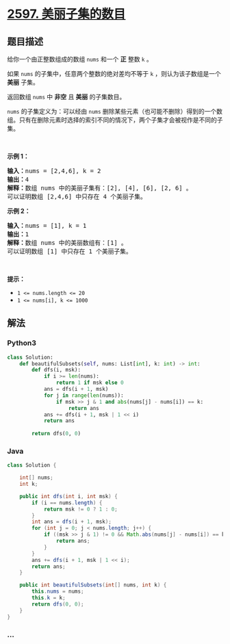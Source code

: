 # [2597. 美丽子集的数目](https://leetcode-cn.com/problems/the-number-of-beautiful-subsets)



## 题目描述

<!-- 这里写题目描述 -->

<p>给你一个由正整数组成的数组 <code>nums</code> 和一个 <strong>正</strong> 整数 <code>k</code> 。</p>

<p>如果 <code>nums</code> 的子集中，任意两个整数的绝对差均不等于 <code>k</code> ，则认为该子数组是一个 <strong>美丽</strong> 子集。</p>

<p>返回数组 <code>nums</code> 中 <strong>非空</strong> 且 <strong>美丽</strong> 的子集数目。</p>

<p><code>nums</code> 的子集定义为：可以经由 <code>nums</code> 删除某些元素（也可能不删除）得到的一个数组。只有在删除元素时选择的索引不同的情况下，两个子集才会被视作是不同的子集。</p>

<p>&nbsp;</p>

<p><strong>示例 1：</strong></p>

<pre><strong>输入：</strong>nums = [2,4,6], k = 2
<strong>输出：</strong>4
<strong>解释：</strong>数组 nums 中的美丽子集有：[2], [4], [6], [2, 6] 。
可以证明数组 [2,4,6] 中只存在 4 个美丽子集。
</pre>

<p><strong>示例 2：</strong></p>

<pre><strong>输入：</strong>nums = [1], k = 1
<strong>输出：</strong>1
<strong>解释：</strong>数组 nums 中的美丽数组有：[1] 。
可以证明数组 [1] 中只存在 1 个美丽子集。 
</pre>

<p>&nbsp;</p>

<p><strong>提示：</strong></p>

<ul>
	<li><code>1 &lt;= nums.length &lt;= 20</code></li>
	<li><code>1 &lt;= nums[i], k &lt;= 1000</code></li>
</ul>


## 解法

<!-- 这里可写通用的实现逻辑 -->

<!-- tabs:start -->

### **Python3**

<!-- 这里可写当前语言的特殊实现逻辑 -->

```python
class Solution:
    def beautifulSubsets(self, nums: List[int], k: int) -> int:
        def dfs(i, msk):
            if i >= len(nums):
                return 1 if msk else 0
            ans = dfs(i + 1, msk)
            for j in range(len(nums)):
                if msk >> j & 1 and abs(nums[j] - nums[i]) == k:
                    return ans
            ans += dfs(i + 1, msk | 1 << i)
            return ans
        
        return dfs(0, 0)
```

### **Java**

<!-- 这里可写当前语言的特殊实现逻辑 -->

```java
class Solution {

    int[] nums;
    int k;

    public int dfs(int i, int msk) {
        if (i == nums.length) {
            return msk != 0 ? 1 : 0;
        }
        int ans = dfs(i + 1, msk);
        for (int j = 0; j < nums.length; j++) {
            if ((msk >> j & 1) != 0 && Math.abs(nums[j] - nums[i]) == k) {
                return ans;
            }
        }
        ans += dfs(i + 1, msk | 1 << i);
        return ans;
    }

    public int beautifulSubsets(int[] nums, int k) {
        this.nums = nums;
        this.k = k;
        return dfs(0, 0);
    }
}
```

### **...**

```

```

<!-- tabs:end -->
